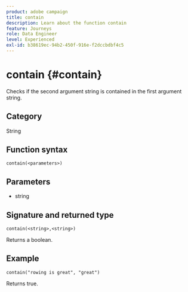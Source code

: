 ```yaml
---
product: adobe campaign
title: contain
description: Learn about the function contain
feature: Journeys
role: Data Engineer
level: Experienced
exl-id: b38619ec-94b2-450f-916e-f2dccbdbf4c5
---
```

# contain {#contain}

Checks if the second argument string is contained in the first argument string.

## Category

String

## Function syntax

`contain(<parameters>)`

## Parameters

* string

## Signature and returned type

`contain(<string>,<string>)`

Returns a boolean.

## Example

`contain("rowing is great", "great")`

Returns true.
